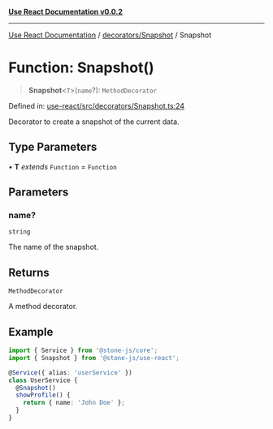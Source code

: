 [**Use React Documentation v0.0.2**](../../../README.md)

***

[Use React Documentation](../../../modules.md) / [decorators/Snapshot](../README.md) / Snapshot

# Function: Snapshot()

> **Snapshot**\<`T`\>(`name`?): `MethodDecorator`

Defined in: [use-react/src/decorators/Snapshot.ts:24](https://github.com/stonemjs/use-react/blob/a85b32b76e105a7bc655ce084e0841ade8b0df8a/src/decorators/Snapshot.ts#L24)

Decorator to create a snapshot of the current data.

## Type Parameters

• **T** *extends* `Function` = `Function`

## Parameters

### name?

`string`

The name of the snapshot.

## Returns

`MethodDecorator`

A method decorator.

## Example

```typescript
import { Service } from '@stone-js/core';
import { Snapshot } from '@stone-js/use-react';

@Service({ alias: 'userService' })
class UserService {
  @Snapshot()
  showProfile() {
    return { name: 'John Doe' };
  }
}
```
